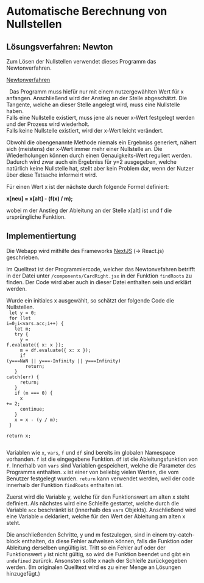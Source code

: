 # Automatische Berechnung von Nullstellen

## Lösungsverfahren: Newton

Zum Lösen der Nullstellen verwendet dieses Programm das Newtonverfahren.

<a href="https://de.wikipedia.org/wiki/Newtonverfahren">Newtonverfahren</a>

  Das Programm muss hiefür nur mit einem nutzergewählten Wert für x anfangen. Anschließend wird der Anstieg an der Stelle abgeschätzt. Die Tangente, welche an dieser Stelle angelegt wird, muss eine Nullstelle haben.  
Falls eine Nullstelle existiert, muss jene als neuer x-Wert festgelegt werden und der Prozess wird wiederholt.  
Falls keine Nullstelle existiert, wird der x-Wert leicht verändert.

Obwohl die obengenannte Methode niemals ein Ergebniss generiert, nähert sich (meistens) der x-Wert immer mehr einer Nullstelle an. Die Wiederholungen können durch einen Genauigkeits-Wert reguliert werden.  
Dadurch wird zwar auch ein Ergebniss für y=2 ausgegeben, welche natürlich keine Nullstelle hat, stellt aber kein Problem dar, wenn der Nutzer über diese Tatsache informeirt wird.

Für einen Wert x ist der nächste durch folgende Formel definiert:

<b> x[neu] = x[alt] - (f(x) / m); </b>

wobei m der Anstieg der Ableitung an der Stelle x[alt] ist und f die ursprüngliche Funktion.

## Implementiertung

Die Webapp wird mithilfe des Frameworks [NextJS](https://www.nextjs.org) (-> React.js) geschrieben.

Im Quelltext ist der Programmiercode, welcher das Newtonvefahren betrifft in der Datei unter `/components/CardRight.jsx` in der Funktion `findRoots` zu finden. Der Code wird aber auch in dieser Datei enthalten sein und erklärt werden.

Wurde ein initiales x ausgewählt, so schätzt der folgende Code die Nullstellen.  
<code style="white-space: pre">
let y = 0;  <br>
for (let i=0;i<vars.acc;i++) {  <br>
  let m;  <br>
  try {  <br>
    y = f.evaluate({ x: x });  <br>
    m = df.evaluate({ x: x });  <br>
    if (y===NaN || y===-Infinity || y===Infinity)  <br>
      return;  <br>
  } catch(err) {  <br>
    return;  <br>
  }  <br>
  if (m === 0) {  <br>
    x += 2;  <br>
    continue;  <br>
  }  <br>
  x = x - (y / m);  <br>
}  <br>
return x;<br>
</code>

Variablen wie `x`, `vars`, `f` und `df` sind bereits im globalen Namespace vorhanden. `f` ist die eingegebene Funktion. `df` ist die Ableitungsfunktion von `f`. Innerhalb von `vars` sind Variablen gespeichert, welche die Parameter des Programms enthalten. `x` ist einer von beliebig vielen Werten, die vom Benutzer festgelegt wurden. `return` kann verwendet werden, weil der code innerhalb der Funktion `findRoots` enthalten ist.

Zuerst wird die Variable y, welche für den Funktionswert am alten x steht definiert. Als nächstes wird eine Schleife gestartet, welche durch die Variable `acc` beschränkt ist (innerhalb des `vars` Objekts). Anschließend wird eine Variable `m` deklariert, welche für den Wert der Ableitung am alten x steht.

Die anschließenden Schritte, y und m festzulegen, sind in einem try-catch-block enthalten, da diese Fehler aufweisen können, falls die Funktion oder Ableitung derselben ungültig ist. Tritt so ein Fehler auf oder der Funktionswert `y` ist nicht gültig, so wird die Funktion beendet und gibt ein `undefined` zurürck. Ansonsten sollte x nach der Schleife zurückgegeben werden. (Im originalen Quelltext wird es zu einer Menge an Lösungen hinzugefügt.)

